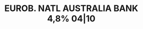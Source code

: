 ---
layout: asset
title: EUROB. NATL AUSTRALIA BANK 4,8% 04|10                       
isin: US6325C1AA78
---
